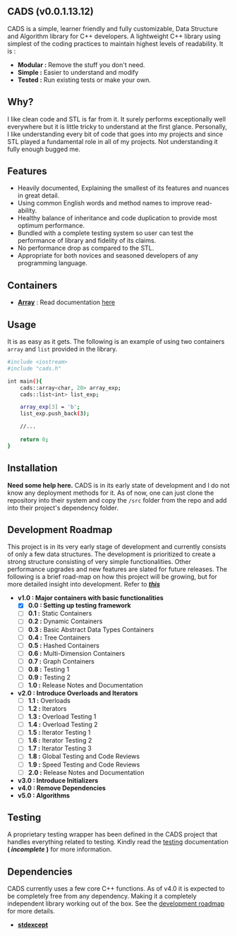 
## CADS (v0.0.1.13.12)
CADS is a simple, learner friendly and fully customizable, Data Structure and Algorithm library for C++ developers. A lightweight C++ library using simplest of the coding practices to maintain highest levels of readability. It is :

- **Modular :** Remove the stuff you don't need.
- **Simple :** Easier to understand and modify
- **Tested :** Run existing tests or make your own.

## Why?
I like clean code and STL is far from it. It surely performs exceptionally well everywhere but it is little tricky to understand at the first glance. Personally, I like understanding every bit of code that goes into my projects and since STL played a fundamental role in all of my projects. Not understanding it fully enough bugged me.

## Features

- Heavily documented, Explaining the smallest of its features and nuances in great detail.
- Using common English words and method names to improve read-ability.
- Healthy balance of inheritance and code duplication to provide most optimum performance.
- Bundled with a complete testing system so user can test the performance of library and fidelity of its claims.
- No performance drop as compared to the STL.
- Appropriate for both novices and seasoned developers of any programming language.

## Containers
- [**Array**](src/cads/array.h) : Read documentation [here](doc/array.md)

## Usage
It is as easy as it gets. The following is an example of using two containers `array` and `list` provided in the library.
```sh
#include <iostream>
#include "cads.h"

int main(){
	cads::array<char, 20> array_exp;
	cads::list<int> list_exp;

	array_exp[3] = 'b';
	list_exp.push_back(3);

	//...
	
	return 0;
}
```
## Installation

**Need some help here.**
CADS is in its early state of development and I do not know any deployment methods for it. As of now, one can just clone the repository into their system and copy the `/src` folder from the repo and add into their project's dependency folder.

## Development Roadmap

This project is in its very early stage of development and currently consists of only a few data structures. The development is prioritized to create a strong structure consisting of very simple functionalities. Other performance upgrades and new features are slated for future releases.
The following is a brief road-map on how this project will be growing, but for more detailed insight into development. Refer to [**_this_**](doc/dev_roadmap.md)

- **v1.0 : Major containers with basic functionalities**
	- [x] **0.0 : Setting up testing framework**
	- [ ] **0.1 :** Static Containers
	- [ ] **0.2 :** Dynamic Containers
	- [ ] **0.3 :** Basic Abstract Data Types Containers
	- [ ] **0.4 :** Tree Containers
	- [ ] **0.5 :** Hashed Containers
	- [ ] **0.6 :** Multi-Dimension Containers
	- [ ] **0.7 :** Graph Containers
	- [ ] **0.8 :** Testing 1
	- [ ] **0.9 :** Testing 2
	- [ ] **1.0 :** Release Notes and Documentation
- **v2.0 : Introduce Overloads and Iterators**
	- [ ] **1.1 :** Overloads
	- [ ] **1.2 :** Iterators
	- [ ] **1.3 :** Overload Testing 1
	- [ ] **1.4 :** Overload Testing 2
	- [ ] **1.5 :** Iterator Testing 1
	- [ ] **1.6 :** Iterator Testing 2
	- [ ] **1.7 :** Iterator Testing 3
	- [ ] **1.8 :** Global Testing and Code Reviews
	- [ ] **1.9 :** Speed Testing and Code Reviews
	- [ ] **2.0 :** Release Notes and Documentation
- **v3.0 : Introduce Initializers**
- **v4.0 : Remove Dependencies**
- **v5.0 : Algorithms**


## Testing
A proprietary testing wrapper has been defined in the CADS project that handles everything related to testing.
Kindly read the [testing](...) documentation **( _incomplete_ )** for more information.

## Dependencies

CADS currently uses a few core C++ functions. As of v4.0 it is expected to be completely free from any dependency. Making it a completely independent library working out of the box. See the [development roadmap](doc/dev_roadmap.md) for more details.
- **[stdexcept](https://en.cppreference.com/w/cpp/header/stdexcept)**

<!--## Contribution

A pull-request standard is currently being theorized to improve bug-reporting and community assist on this project. Updates in this regard will be announced shortly.

## License
## Credits
-->